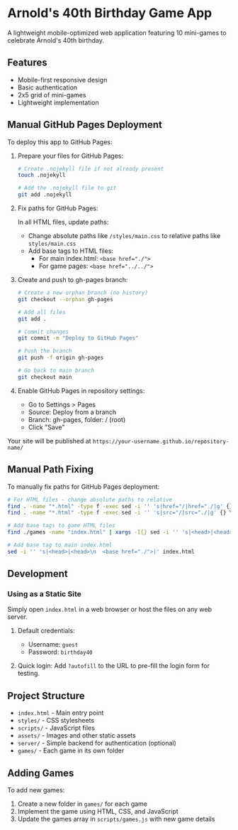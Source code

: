 # Arnold's 40th Birthday Game App

A lightweight mobile-optimized web application featuring 10 mini-games to celebrate Arnold's 40th birthday.

## Features
- Mobile-first responsive design
- Basic authentication
- 2x5 grid of mini-games
- Lightweight implementation

## Manual GitHub Pages Deployment

To deploy this app to GitHub Pages:

1. Prepare your files for GitHub Pages:
   ```bash
   # Create .nojekyll file if not already present
   touch .nojekyll
   
   # Add the .nojekyll file to git
   git add .nojekyll
   ```

2. Fix paths for GitHub Pages:
   
   In all HTML files, update paths:
   - Change absolute paths like `/styles/main.css` to relative paths like `styles/main.css`
   - Add base tags to HTML files:
     - For main index.html: `<base href="./">`
     - For game pages: `<base href="../../">`

3. Create and push to gh-pages branch:
   ```bash
   # Create a new orphan branch (no history)
   git checkout --orphan gh-pages
   
   # Add all files
   git add .
   
   # Commit changes
   git commit -m "Deploy to GitHub Pages"
   
   # Push the branch
   git push -f origin gh-pages
   
   # Go back to main branch
   git checkout main
   ```

4. Enable GitHub Pages in repository settings:
   - Go to Settings > Pages
   - Source: Deploy from a branch
   - Branch: gh-pages, folder: / (root)
   - Click "Save"

Your site will be published at `https://your-username.github.io/repository-name/`

## Manual Path Fixing

To manually fix paths for GitHub Pages deployment:

```bash
# For HTML files - change absolute paths to relative
find . -name "*.html" -type f -exec sed -i '' 's|href="/|href="./|g' {} \;
find . -name "*.html" -type f -exec sed -i '' 's|src="/|src="./|g' {} \;

# Add base tags to game HTML files
find ./games -name "index.html" | xargs -I{} sed -i '' 's|<head>|<head>\n  <base href="../../">|' {}

# Add base tag to main index.html
sed -i '' 's|<head>|<head>\n  <base href="./">|' index.html
```

## Development

### Using as a Static Site
Simply open `index.html` in a web browser or host the files on any web server.

1. Default credentials:
   - Username: `guest`
   - Password: `birthday40`

2. Quick login:
   Add `?autofill` to the URL to pre-fill the login form for testing.

## Project Structure
- `index.html` - Main entry point
- `styles/` - CSS stylesheets
- `scripts/` - JavaScript files
- `assets/` - Images and other static assets
- `server/` - Simple backend for authentication (optional)
- `games/` - Each game in its own folder

## Adding Games
To add new games:
1. Create a new folder in `games/` for each game
2. Implement the game using HTML, CSS, and JavaScript
3. Update the games array in `scripts/games.js` with new game details

